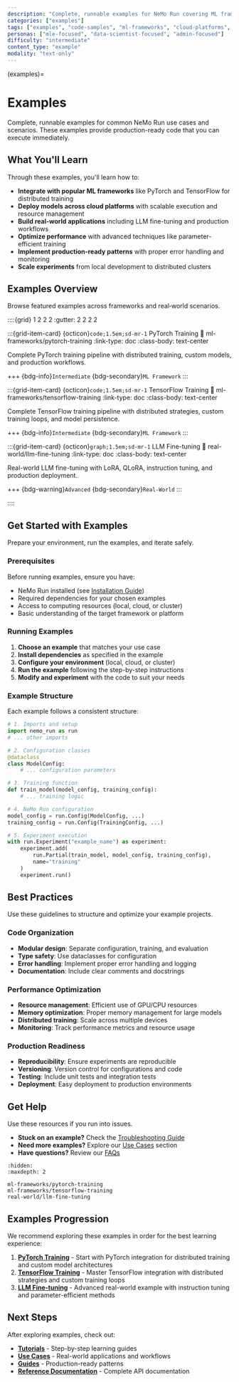 ```yaml
---
description: "Complete, runnable examples for NeMo Run covering ML frameworks, cloud platforms, and real-world scenarios"
categories: ["examples"]
tags: ["examples", "code-samples", "ml-frameworks", "cloud-platforms", "real-world", "runnable"]
personas: ["mle-focused", "data-scientist-focused", "admin-focused"]
difficulty: "intermediate"
content_type: "example"
modality: "text-only"
---
```


(examples)=

# Examples

Complete, runnable examples for common NeMo Run use cases and scenarios. These examples provide production-ready code that you can execute immediately.

## What You'll Learn

Through these examples, you'll learn how to:

- **Integrate with popular ML frameworks** like PyTorch and TensorFlow for distributed training
- **Deploy models across cloud platforms** with scalable execution and resource management
- **Build real-world applications** including LLM fine-tuning and production workflows
- **Optimize performance** with advanced techniques like parameter-efficient training
- **Implement production-ready patterns** with proper error handling and monitoring
- **Scale experiments** from local development to distributed clusters

## Examples Overview

Browse featured examples across frameworks and real‑world scenarios.

::::{grid} 1 2 2 2
:gutter: 2 2 2 2

:::{grid-item-card} {octicon}`code;1.5em;sd-mr-1` PyTorch Training
:link: ml-frameworks/pytorch-training
:link-type: doc
:class-body: text-center

Complete PyTorch training pipeline with distributed training, custom models, and production workflows.

+++
{bdg-info}`Intermediate` {bdg-secondary}`ML Framework`
:::

:::{grid-item-card} {octicon}`code;1.5em;sd-mr-1` TensorFlow Training
:link: ml-frameworks/tensorflow-training
:link-type: doc
:class-body: text-center

Complete TensorFlow training pipeline with distributed strategies, custom training loops, and model persistence.

+++
{bdg-info}`Intermediate` {bdg-secondary}`ML Framework`
:::

:::{grid-item-card} {octicon}`graph;1.5em;sd-mr-1` LLM Fine-tuning
:link: real-world/llm-fine-tuning
:link-type: doc
:class-body: text-center

Real-world LLM fine-tuning with LoRA, QLoRA, instruction tuning, and production deployment.

+++
{bdg-warning}`Advanced` {bdg-secondary}`Real-World`
:::

::::



## Get Started with Examples

Prepare your environment, run the examples, and iterate safely.

### Prerequisites

Before running examples, ensure you have:

- NeMo Run installed (see [Installation Guide](../../get-started/install.md))
- Required dependencies for your chosen examples
- Access to computing resources (local, cloud, or cluster)
- Basic understanding of the target framework or platform

### Running Examples

1. **Choose an example** that matches your use case
2. **Install dependencies** as specified in the example
3. **Configure your environment** (local, cloud, or cluster)
4. **Run the example** following the step-by-step instructions
5. **Modify and experiment** with the code to suit your needs

### Example Structure

Each example follows a consistent structure:

```python
# 1. Imports and setup
import nemo_run as run
# ... other imports

# 2. Configuration classes
@dataclass
class ModelConfig:
    # ... configuration parameters

# 3. Training function
def train_model(model_config, training_config):
    # ... training logic

# 4. NeMo Run configuration
model_config = run.Config(ModelConfig, ...)
training_config = run.Config(TrainingConfig, ...)

# 5. Experiment execution
with run.Experiment("example_name") as experiment:
    experiment.add(
        run.Partial(train_model, model_config, training_config),
        name="training"
    )
    experiment.run()
```

## Best Practices

Use these guidelines to structure and optimize your example projects.

### Code Organization

- **Modular design**: Separate configuration, training, and evaluation
- **Type safety**: Use dataclasses for configuration
- **Error handling**: Implement proper error handling and logging
- **Documentation**: Include clear comments and docstrings

### Performance Optimization

- **Resource management**: Efficient use of GPU/CPU resources
- **Memory optimization**: Proper memory management for large models
- **Distributed training**: Scale across multiple devices
- **Monitoring**: Track performance metrics and resource usage

### Production Readiness

- **Reproducibility**: Ensure experiments are reproducible
- **Versioning**: Version control for configurations and code
- **Testing**: Include unit tests and integration tests
- **Deployment**: Easy deployment to production environments



## Get Help

Use these resources if you run into issues.

- **Stuck on an example?** Check the [Troubleshooting Guide](../../guides/troubleshooting.md)
- **Need more examples?** Explore our [Use Cases](../use-cases/index.md) section
- **Have questions?** Review our [FAQs](../../references/faqs.md)

```{toctree}
:hidden:
:maxdepth: 2

ml-frameworks/pytorch-training
ml-frameworks/tensorflow-training
real-world/llm-fine-tuning
```

## Examples Progression

We recommend exploring these examples in order for the best learning experience:

1. **[PyTorch Training](ml-frameworks/pytorch-training)** - Start with PyTorch integration for distributed training and custom model architectures
2. **[TensorFlow Training](ml-frameworks/tensorflow-training)** - Master TensorFlow integration with distributed strategies and custom training loops
3. **[LLM Fine-tuning](real-world/llm-fine-tuning)** - Advanced real-world example with instruction tuning and parameter-efficient methods

## Next Steps

After exploring examples, check out:

- **[Tutorials](../tutorials/index.md)** - Step-by-step learning guides
- **[Use Cases](../use-cases/index.md)** - Real-world applications and workflows
- **[Guides](../../guides/index)** - Production-ready patterns
- **[Reference Documentation](../../references/index.md)** - Complete API documentation
